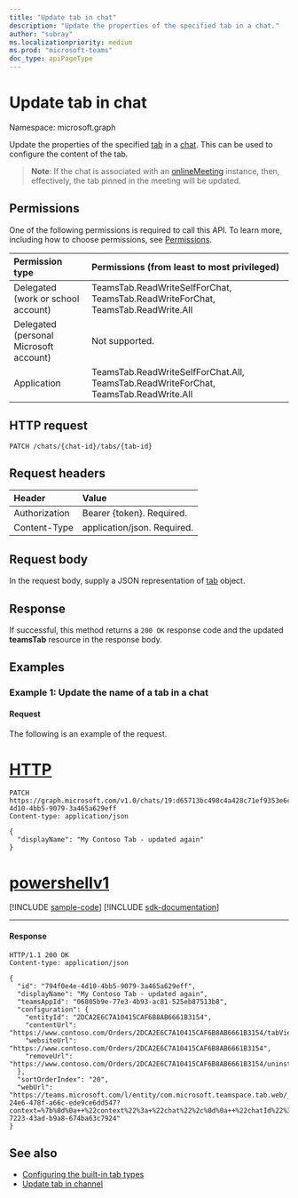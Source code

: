 ```yaml
---
title: "Update tab in chat"
description: "Update the properties of the specified tab in a chat."
author: "subray"
ms.localizationpriority: medium
ms.prod: "microsoft-teams"
doc_type: apiPageType
---
```


# Update tab in chat

Namespace: microsoft.graph

Update the properties of the specified [tab](../resources/teamstab.md) in a [chat](../resources/chat.md). 
This can be used to configure the content of the tab.

> **Note**: If the chat is associated with an [onlineMeeting](../resources/onlinemeeting.md) instance, then, effectively, the tab pinned in the meeting will be updated.

## Permissions
One of the following permissions is required to call this API. To learn more, including how to choose permissions, see [Permissions](/graph/permissions-reference).


|Permission type      | Permissions (from least to most privileged)              |
|:--------------------|:---------------------------------------------------------|
|Delegated (work or school account) | TeamsTab.ReadWriteSelfForChat, TeamsTab.ReadWriteForChat, TeamsTab.ReadWrite.All |
|Delegated (personal Microsoft account) | Not supported.    |
|Application | TeamsTab.ReadWriteSelfForChat.All, TeamsTab.ReadWriteForChat, TeamsTab.ReadWrite.All |


## HTTP request

<!-- {
  "blockType": "ignored"
}
-->
```http
PATCH /chats/{chat-id}/tabs/{tab-id}
```

## Request headers
| Header       | Value |
|:---------------|:--------|
| Authorization  | Bearer {token}. Required.  |
| Content-Type  | application/json. Required.  |

## Request body
In the request body, supply a JSON representation of [tab](../resources/teamstab.md) object.

## Response

If successful, this method returns a `200 OK` response code and the updated **teamsTab** resource in the response body.

## Examples
### Example 1: Update the name of a tab in a chat

#### Request
The following is an example of the request.


# [HTTP](#tab/http)
<!-- {
  "blockType": "request",
  "name": "update_tabs_in_chat",
  "sampleKeys": ["19:d65713bc498c4a428c71ef9353e6ce20@thread.v2", "794f0e4e-4d10-4bb5-9079-3a465a629eff"]
}-->
```http
PATCH https://graph.microsoft.com/v1.0/chats/19:d65713bc498c4a428c71ef9353e6ce20@thread.v2/tabs/794f0e4e-4d10-4bb5-9079-3a465a629eff
Content-type: application/json

{
  "displayName": "My Contoso Tab - updated again"
}
```

# [powershellv1](#tab/powershellv1)
[!INCLUDE [sample-code](../includes/snippets/powershellv1/update-tabs-in-chat-powershellv1-snippets.md)]
[!INCLUDE [sdk-documentation](../includes/snippets/snippets-sdk-documentation-link.md)]

---



#### Response

<!-- {
  "blockType": "response",
  "truncated": true,
  "@odata.type": "microsoft.graph.teamsTab"
}
-->

```http
HTTP/1.1 200 OK
Content-type: application/json

{
  "id": "794f0e4e-4d10-4bb5-9079-3a465a629eff",
  "displayName": "My Contoso Tab - updated again",
  "teamsAppId": "06805b9e-77e3-4b93-ac81-525eb87513b8",
  "configuration": {
    "entityId": "2DCA2E6C7A10415CAF6B8AB6661B3154",
    "contentUrl": "https://www.contoso.com/Orders/2DCA2E6C7A10415CAF6B8AB6661B3154/tabView",
    "websiteUrl": "https://www.contoso.com/Orders/2DCA2E6C7A10415CAF6B8AB6661B3154",
    "removeUrl": "https://www.contoso.com/Orders/2DCA2E6C7A10415CAF6B8AB6661B3154/uninstallTab"
  },
  "sortOrderIndex": "20",
  "webUrl": "https://teams.microsoft.com/l/entity/com.microsoft.teamspace.tab.web/_djb2_msteams_prefix_193fe248-24e6-478f-a66c-ede9ce6dd547?context=%7b%0d%0a++%22context%22%3a+%22chat%22%2c%0d%0a++%22chatId%22%3a+%2219%3ad65713bc498c4a428c71ef9353e6ce20%40thread.v2%22%2c%0d%0a++%22subEntityId%22%3a+null%0d%0a%7d&tenantId=139d16b4-7223-43ad-b9a8-674ba63c7924"
}
```

## See also

- [Configuring the built-in tab types](/graph/teams-configuring-builtin-tabs)
- [Update tab in channel](channel-patch-tabs.md)

<!-- uuid: 8fcb5dbc-d5aa-4681-8e31-b001d5168d79
2015-10-25 14:57:30 UTC -->
<!--
{
  "type": "#page.annotation",
  "description": "Update tab in chat",
  "keywords": "",
  "section": "documentation",
  "tocPath": "",
  "suppressions": []
}
-->


